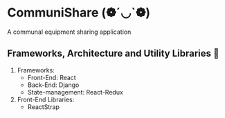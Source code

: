 # CommuniShare (❁´◡`❁)
A communal equipment sharing application 
## Frameworks, Architecture and Utility Libraries 🤠
1. Frameworks: 
   - Front-End: React
   - Back-End: Django
   - State-management: React-Redux
2. Front-End Libraries:
   - ReactStrap

